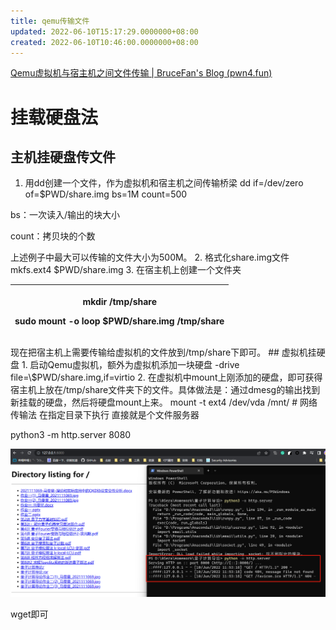 ```yaml
---
title: qemu传输文件
updated: 2022-06-10T15:17:29.0000000+08:00
created: 2022-06-10T10:46:00.0000000+08:00
---
```


[Qemu虚拟机与宿主机之间文件传输 \| BruceFan's Blog (pwn4.fun)](http://pwn4.fun/2020/05/27/Qemu%E8%99%9A%E6%8B%9F%E6%9C%BA%E4%B8%8E%E5%AE%BF%E4%B8%BB%E6%9C%BA%E4%B9%8B%E9%97%B4%E6%96%87%E4%BB%B6%E4%BC%A0%E8%BE%93/)

# 挂载硬盘法
## 主机挂硬盘传文件
1.  用dd创建一个文件，作为虚拟机和宿主机之间传输桥梁
dd if=/dev/zero of=\$PWD/share.img bs=1M count=500

bs：一次读入/输出的块大小

count：拷贝块的个数

上述例子中最大可以传输的文件大小为500M。
2.  格式化share.img文件
mkfs.ext4 \$PWD/share.img
3.  在宿主机上创建一个文件夹
<table>
<colgroup>
<col style="width: 100%" />
</colgroup>
<thead>
<tr class="header">
<th><p>mkdir /tmp/share</p>
<p>sudo mount -o loop $PWD/share.img /tmp/share</p></th>
</tr>
</thead>
<tbody>
</tbody>
</table>
现在把宿主机上需要传输给虚拟机的文件放到/tmp/share下即可。
## 虚拟机挂硬盘
1.  启动Qemu虚拟机，额外为虚拟机添加一块硬盘
-drive file=\$PWD/share.img,if=virtio
2.  在虚拟机中mount上刚添加的硬盘，即可获得宿主机上放在/tmp/share文件夹下的文件。具体做法是：通过dmesg的输出找到新挂载的硬盘，然后将硬盘mount上来。
mount -t ext4 /dev/vda /mnt/
# 网络传输法
在指定目录下执行 直接就是个文件服务器

python3 -m http.server 8080

![image1](../../../resources/image1-29.png)

wget即可
